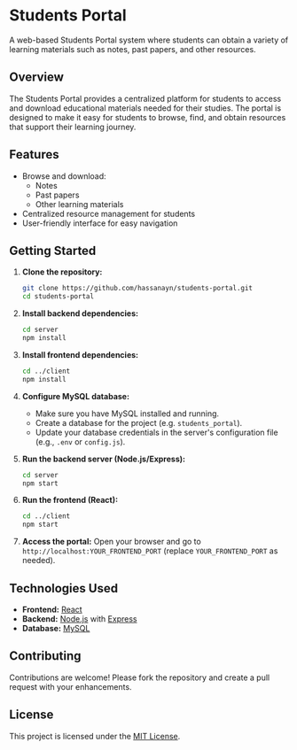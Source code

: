 # Students Portal

A web-based Students Portal system where students can obtain a variety of learning materials such as notes, past papers, and other resources.

## Overview

The Students Portal provides a centralized platform for students to access and download educational materials needed for their studies. The portal is designed to make it easy for students to browse, find, and obtain resources that support their learning journey.

## Features

- Browse and download:
  - Notes
  - Past papers
  - Other learning materials
- Centralized resource management for students
- User-friendly interface for easy navigation

## Getting Started


1. **Clone the repository:**
   ```bash
   git clone https://github.com/hassanayn/students-portal.git
   cd students-portal
   ```

2. **Install backend dependencies:**
   ```bash
   cd server
   npm install
   ```

3. **Install frontend dependencies:**
   ```bash
   cd ../client
   npm install
   ```

4. **Configure MySQL database:**
   - Make sure you have MySQL installed and running.
   - Create a database for the project (e.g. `students_portal`).
   - Update your database credentials in the server's configuration file (e.g., `.env` or `config.js`).

5. **Run the backend server (Node.js/Express):**
   ```bash
   cd server
   npm start
   ```

6. **Run the frontend (React):**
   ```bash
   cd ../client
   npm start
   ```

7. **Access the portal:**
   Open your browser and go to `http://localhost:YOUR_FRONTEND_PORT` (replace `YOUR_FRONTEND_PORT` as needed).

## Technologies Used

- **Frontend:** [React](https://reactjs.org/)
- **Backend:** [Node.js](https://nodejs.org/) with [Express](https://expressjs.com/)
- **Database:** [MySQL](https://www.mysql.com/)

## Contributing

Contributions are welcome! Please fork the repository and create a pull request with your enhancements.

## License

This project is licensed under the [MIT License](LICENSE).

